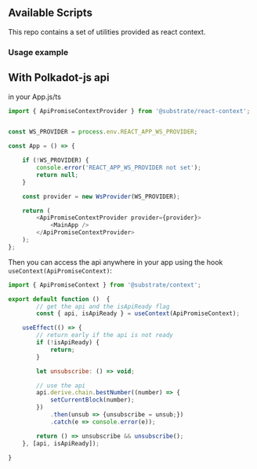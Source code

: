 ## Available Scripts

This repo contains a set of utilities provided as react context.

### Usage example

## With Polkadot-js api

in your App.js/ts
```js
import { ApiPromiseContextProvider } from '@substrate/react-context';


const WS_PROVIDER = process.env.REACT_APP_WS_PROVIDER;

const App = () => {

	if (!WS_PROVIDER) {
		console.error('REACT_APP_WS_PROVIDER not set');
		return null;
	}

	const provider = new WsProvider(WS_PROVIDER);

	return (
		<ApiPromiseContextProvider provider={provider}>
			<MainApp />      
		</ApiPromiseContextProvider>
	);
};

```

Then you can access the api anywhere in your app using the hook `useContext(ApiPromiseContext)`:

```js
import { ApiPromiseContext } from '@substrate/context';

export default function ()  {
		// get the api and the isApiReady flag
		const { api, isApiReady } = useContext(ApiPromiseContext);

	useEffect(() => {
		// return early if the api is not ready
		if (!isApiReady) {
			return;
		}

		let unsubscribe: () => void;

		// use the api
		api.derive.chain.bestNumber((number) => {
			setCurrentBlock(number);
		})
			.then(unsub => {unsubscribe = unsub;})
			.catch(e => console.error(e));

		return () => unsubscribe && unsubscribe();
	}, [api, isApiReady]);

}
```
